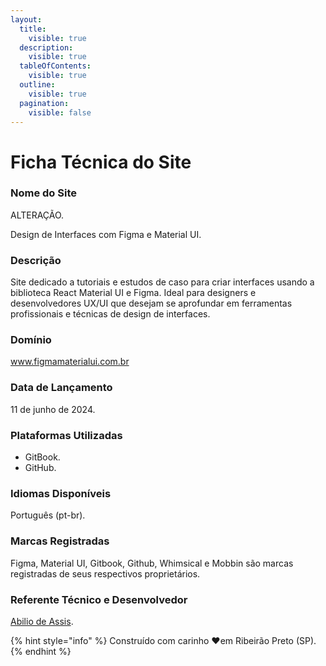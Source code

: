 ```yaml
---
layout:
  title:
    visible: true
  description:
    visible: true
  tableOfContents:
    visible: true
  outline:
    visible: true
  pagination:
    visible: false
---
```


# Ficha Técnica do Site

### **Nome do Site**

ALTERAÇÃO.

Design de Interfaces com Figma e Material UI.

### **Descrição**

Site dedicado a tutoriais e estudos de caso para criar interfaces usando a biblioteca React Material UI e Figma. Ideal para designers e desenvolvedores UX/UI que desejam se aprofundar em ferramentas profissionais e técnicas de design de interfaces.

### **Domínio**

www.figmamaterialui.com.br

### **Data de Lançamento**

11 de junho de 2024.

### **Plataformas Utilizadas**

* GitBook.
* GitHub.

### **Idiomas Disponíveis**

Português (pt-br).

### **Marcas Registradas**

Figma, Material UI, Gitbook, Github, Whimsical e Mobbin são marcas registradas de seus respectivos proprietários.

### **Referente Técnico e Desenvolvedor**

[Abilio de Assis](https://www.linkedin.com/in/abilio-assis/).

{% hint style="info" %}
Construído com carinho ❤️em Ribeirão Preto (SP).
{% endhint %}
